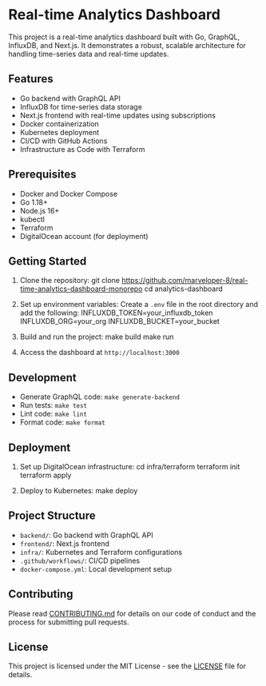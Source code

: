 # Real-time Analytics Dashboard

This project is a real-time analytics dashboard built with Go, GraphQL, InfluxDB, and Next.js. It demonstrates a robust, scalable architecture for handling time-series data and real-time updates.

## Features

- Go backend with GraphQL API
- InfluxDB for time-series data storage
- Next.js frontend with real-time updates using subscriptions
- Docker containerization
- Kubernetes deployment
- CI/CD with GitHub Actions
- Infrastructure as Code with Terraform

## Prerequisites

- Docker and Docker Compose
- Go 1.18+
- Node.js 16+
- kubectl
- Terraform
- DigitalOcean account (for deployment)

## Getting Started

1. Clone the repository:
git clone https://github.com/marveloper-8/real-time-analytics-dashboard-monorepo
cd analytics-dashboard

2. Set up environment variables:
Create a `.env` file in the root directory and add the following:
INFLUXDB_TOKEN=your_influxdb_token
INFLUXDB_ORG=your_org
INFLUXDB_BUCKET=your_bucket

3. Build and run the project:
make build
make run

4. Access the dashboard at `http://localhost:3000`

## Development

- Generate GraphQL code: `make generate-backend`
- Run tests: `make test`
- Lint code: `make lint`
- Format code: `make format`

## Deployment

1. Set up DigitalOcean infrastructure:
cd infra/terraform
terraform init
terraform apply

2. Deploy to Kubernetes:
make deploy

## Project Structure

- `backend/`: Go backend with GraphQL API
- `frontend/`: Next.js frontend
- `infra/`: Kubernetes and Terraform configurations
- `.github/workflows/`: CI/CD pipelines
- `docker-compose.yml`: Local development setup

## Contributing

Please read [CONTRIBUTING.md](CONTRIBUTING.md) for details on our code of conduct and the process for submitting pull requests.

## License

This project is licensed under the MIT License - see the [LICENSE](LICENSE) file for details.